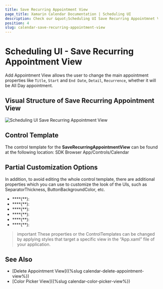 ```yaml
---
title: Save Recurring Appointment View
page_title: Xamarin Calendar Documentation | Scheduling UI
description: Check our &quot;Scheduling UI Save Recurring Appointmnet View&quot; documentation article for Telerik Calendar for Xamarin control.
position: 4
slug: calendar-save-recurring-appointment-view
---
```


# Scheduling UI - Save Recurring Appointment View

Add Appointment View allows the user to change the main appointment properties like `Title`, `Start` and `End Date`, `Detail`, `Recurrence`, whether it will be All Day appointment.

## Visual Structure of Save Recurring Appointment View

![Scheduling UI Save Recurring Appointment View](images/calendar-save-recurring-appointment-view.png)

## Control Template

The control template for the **SaveRecurringAppointmentView** can be found at the following location: SDK Browser App/Controls/Calendar

## Partial Customization Options 

In addition, to avoid editing the whole control template, there are additional properties which you can use to customize the look of the UIs, such as SeparatorThickness, ButtonBackgroundColor, etc.  

* ****(**):
* ****(**):
* ****(**):
* ****(**):
* ****(**):
* ****(**):

>important These properties or the ControlTemplates can be changed by applying styles that target a specific view in the “App.xaml” file of your application. 

## See Also

* [Delete Appointment View]({%slug calendar-delete-appointment-view%})
* [Color Picker View]({%slug calendar-color-picker-view%})
